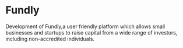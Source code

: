# Fundly
Development of Fundly,a user friendly platform which allows small businesses and startups to raise capital from a wide range of investors, including non-accredited individuals.
